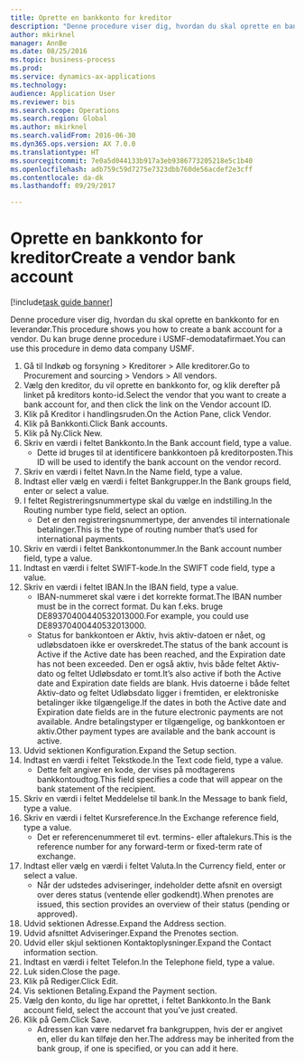 ```yaml
--- 
title: Oprette en bankkonto for kreditor
description: "Denne procedure viser dig, hvordan du skal oprette en bankkonto for en leverandør."
author: mkirknel
manager: AnnBe
ms.date: 08/25/2016
ms.topic: business-process
ms.prod: 
ms.service: dynamics-ax-applications
ms.technology: 
audience: Application User
ms.reviewer: bis
ms.search.scope: Operations
ms.search.region: Global
ms.author: mkirknel
ms.search.validFrom: 2016-06-30
ms.dyn365.ops.version: AX 7.0.0
ms.translationtype: HT
ms.sourcegitcommit: 7e0a5d044133b917a3eb9386773205218e5c1b40
ms.openlocfilehash: adb759c59d7275e7323dbb760de56acdef2e3cff
ms.contentlocale: da-dk
ms.lasthandoff: 09/29/2017

---
```

# <a name="create-a-vendor-bank-account"></a><span data-ttu-id="b59ea-103">Oprette en bankkonto for kreditor</span><span class="sxs-lookup"><span data-stu-id="b59ea-103">Create a vendor bank account</span></span>

[!include[task guide banner](../../includes/task-guide-banner.md)]

<span data-ttu-id="b59ea-104">Denne procedure viser dig, hvordan du skal oprette en bankkonto for en leverandør.</span><span class="sxs-lookup"><span data-stu-id="b59ea-104">This procedure shows you how to create a bank account for a vendor.</span></span> <span data-ttu-id="b59ea-105">Du kan bruge denne procedure i USMF-demodatafirmaet.</span><span class="sxs-lookup"><span data-stu-id="b59ea-105">You can use this procedure in demo data company USMF.</span></span>

1. <span data-ttu-id="b59ea-106">Gå til Indkøb og forsyning > Kreditorer > Alle kreditorer.</span><span class="sxs-lookup"><span data-stu-id="b59ea-106">Go to Procurement and sourcing > Vendors > All vendors.</span></span>
2. <span data-ttu-id="b59ea-107">Vælg den kreditor, du vil oprette en bankkonto for, og klik derefter på linket på kreditors konto-id.</span><span class="sxs-lookup"><span data-stu-id="b59ea-107">Select the vendor that you want to create a bank account for, and then click the link on the Vendor account ID.</span></span>
3. <span data-ttu-id="b59ea-108">Klik på Kreditor i handlingsruden.</span><span class="sxs-lookup"><span data-stu-id="b59ea-108">On the Action Pane, click Vendor.</span></span>
4. <span data-ttu-id="b59ea-109">Klik på Bankkonti.</span><span class="sxs-lookup"><span data-stu-id="b59ea-109">Click Bank accounts.</span></span>
5. <span data-ttu-id="b59ea-110">Klik på Ny.</span><span class="sxs-lookup"><span data-stu-id="b59ea-110">Click New.</span></span>
6. <span data-ttu-id="b59ea-111">Skriv en værdi i feltet Bankkonto.</span><span class="sxs-lookup"><span data-stu-id="b59ea-111">In the Bank account field, type a value.</span></span>
    * <span data-ttu-id="b59ea-112">Dette id bruges til at identificere bankkontoen på kreditorposten.</span><span class="sxs-lookup"><span data-stu-id="b59ea-112">This ID will be used to identify the bank account on the vendor record.</span></span>  
7. <span data-ttu-id="b59ea-113">Skriv en værdi i feltet Navn.</span><span class="sxs-lookup"><span data-stu-id="b59ea-113">In the Name field, type a value.</span></span>
8. <span data-ttu-id="b59ea-114">Indtast eller vælg en værdi i feltet Bankgrupper.</span><span class="sxs-lookup"><span data-stu-id="b59ea-114">In the Bank groups field, enter or select a value.</span></span>
9. <span data-ttu-id="b59ea-115">I feltet Registreringsnummertype skal du vælge en indstilling.</span><span class="sxs-lookup"><span data-stu-id="b59ea-115">In the Routing number type field, select an option.</span></span>
    * <span data-ttu-id="b59ea-116">Det er den registreringsnummertype, der anvendes til internationale betalinger.</span><span class="sxs-lookup"><span data-stu-id="b59ea-116">This is the type of routing number that’s used for international payments.</span></span>  
10. <span data-ttu-id="b59ea-117">Skriv en værdi i feltet Bankkontonummer.</span><span class="sxs-lookup"><span data-stu-id="b59ea-117">In the Bank account number field, type a value.</span></span>
11. <span data-ttu-id="b59ea-118">Indtast en værdi i feltet SWIFT-kode.</span><span class="sxs-lookup"><span data-stu-id="b59ea-118">In the SWIFT code field, type a value.</span></span>
12. <span data-ttu-id="b59ea-119">Skriv en værdi i feltet IBAN.</span><span class="sxs-lookup"><span data-stu-id="b59ea-119">In the IBAN field, type a value.</span></span>
    * <span data-ttu-id="b59ea-120">IBAN-nummeret skal være i det korrekte format.</span><span class="sxs-lookup"><span data-stu-id="b59ea-120">The IBAN number must be in the correct format.</span></span> <span data-ttu-id="b59ea-121">Du kan f.eks. bruge DE89370400440532013000.</span><span class="sxs-lookup"><span data-stu-id="b59ea-121">For example, you could use DE89370400440532013000.</span></span>  
    * <span data-ttu-id="b59ea-122">Status for bankkontoen er Aktiv, hvis aktiv-datoen er nået, og udløbsdatoen ikke er overskredet.</span><span class="sxs-lookup"><span data-stu-id="b59ea-122">The status of the bank account is Active if the Active date has been reached, and the Expiration date has not been exceeded.</span></span> <span data-ttu-id="b59ea-123">Den er også aktiv, hvis både feltet Aktiv-dato og feltet Udløbsdato er tomt.</span><span class="sxs-lookup"><span data-stu-id="b59ea-123">It’s also active if both the Active date and Expiration date fields are blank.</span></span> <span data-ttu-id="b59ea-124">Hvis datoerne i både feltet Aktiv-dato og feltet Udløbsdato ligger i fremtiden, er elektroniske betalinger ikke tilgængelige.</span><span class="sxs-lookup"><span data-stu-id="b59ea-124">If the dates in both the Active date and Expiration date fields are in the future electronic payments are not available.</span></span> <span data-ttu-id="b59ea-125">Andre betalingstyper er tilgængelige, og bankkontoen er aktiv.</span><span class="sxs-lookup"><span data-stu-id="b59ea-125">Other payment types are available and the bank account is active.</span></span>  
13. <span data-ttu-id="b59ea-126">Udvid sektionen Konfiguration.</span><span class="sxs-lookup"><span data-stu-id="b59ea-126">Expand the Setup section.</span></span>
14. <span data-ttu-id="b59ea-127">Indtast en værdi i feltet Tekstkode.</span><span class="sxs-lookup"><span data-stu-id="b59ea-127">In the Text code field, type a value.</span></span>
    * <span data-ttu-id="b59ea-128">Dette felt angiver en kode, der vises på modtagerens bankkontoudtog.</span><span class="sxs-lookup"><span data-stu-id="b59ea-128">This field specifies a code that will appear on the bank statement of the recipient.</span></span>  
15. <span data-ttu-id="b59ea-129">Skriv en værdi i feltet Meddelelse til bank.</span><span class="sxs-lookup"><span data-stu-id="b59ea-129">In the Message to bank field, type a value.</span></span>
16. <span data-ttu-id="b59ea-130">Skriv en værdi i feltet Kursreference.</span><span class="sxs-lookup"><span data-stu-id="b59ea-130">In the Exchange reference field, type a value.</span></span>
    * <span data-ttu-id="b59ea-131">Det er referencenummeret til evt. termins- eller aftalekurs.</span><span class="sxs-lookup"><span data-stu-id="b59ea-131">This is the reference number for any forward-term or fixed-term rate of exchange.</span></span>  
17. <span data-ttu-id="b59ea-132">Indtast eller vælg en værdi i feltet Valuta.</span><span class="sxs-lookup"><span data-stu-id="b59ea-132">In the Currency field, enter or select a value.</span></span>
    * <span data-ttu-id="b59ea-133">Når der udstedes adviseringer, indeholder dette afsnit en oversigt over deres status (ventende eller godkendt).</span><span class="sxs-lookup"><span data-stu-id="b59ea-133">When prenotes are issued, this section provides an overview of their status (pending or approved).</span></span>  
18. <span data-ttu-id="b59ea-134">Udvid sektionen Adresse.</span><span class="sxs-lookup"><span data-stu-id="b59ea-134">Expand the Address section.</span></span>
19. <span data-ttu-id="b59ea-135">Udvid afsnittet Adviseringer.</span><span class="sxs-lookup"><span data-stu-id="b59ea-135">Expand the Prenotes section.</span></span>
20. <span data-ttu-id="b59ea-136">Udvid eller skjul sektionen Kontaktoplysninger.</span><span class="sxs-lookup"><span data-stu-id="b59ea-136">Expand the Contact information section.</span></span>
21. <span data-ttu-id="b59ea-137">Indtast en værdi i feltet Telefon.</span><span class="sxs-lookup"><span data-stu-id="b59ea-137">In the Telephone field, type a value.</span></span>
22. <span data-ttu-id="b59ea-138">Luk siden.</span><span class="sxs-lookup"><span data-stu-id="b59ea-138">Close the page.</span></span>
23. <span data-ttu-id="b59ea-139">Klik på Rediger.</span><span class="sxs-lookup"><span data-stu-id="b59ea-139">Click Edit.</span></span>
24. <span data-ttu-id="b59ea-140">Vis sektionen Betaling.</span><span class="sxs-lookup"><span data-stu-id="b59ea-140">Expand the Payment section.</span></span>
25. <span data-ttu-id="b59ea-141">Vælg den konto, du lige har oprettet, i feltet Bankkonto.</span><span class="sxs-lookup"><span data-stu-id="b59ea-141">In the Bank  account field, select the account that you’ve just created.</span></span>
26. <span data-ttu-id="b59ea-142">Klik på Gem.</span><span class="sxs-lookup"><span data-stu-id="b59ea-142">Click Save.</span></span>
    * <span data-ttu-id="b59ea-143">Adressen kan være nedarvet fra bankgruppen, hvis der er angivet en, eller du kan tilføje den her.</span><span class="sxs-lookup"><span data-stu-id="b59ea-143">The address may be inherited from the bank group, if one is specified, or you can add it here.</span></span>  


